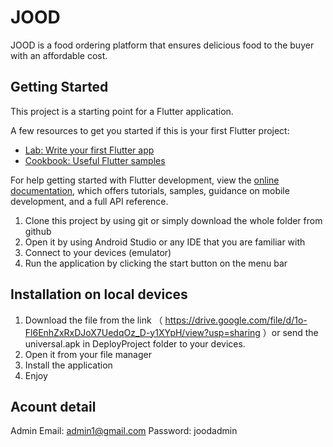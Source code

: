   # JOOD

  JOOD is a food ordering platform that ensures delicious food to the buyer with an affordable cost.

  ## Getting Started

  This project is a starting point for a Flutter application.

  A few resources to get you started if this is your first Flutter project:

  - [Lab: Write your first Flutter app](https://docs.flutter.dev/get-started/codelab)
  - [Cookbook: Useful Flutter samples](https://docs.flutter.dev/cookbook)

  For help getting started with Flutter development, view the
  [online documentation](https://docs.flutter.dev/), which offers tutorials,
  samples, guidance on mobile development, and a full API reference.

  1. Clone this project by using git or simply download the whole folder from github
  2. Open it by using Android Studio or any IDE that you are familiar with
  3. Connect to your devices (emulator)
  4. Run the application by clicking the start button on the menu bar

  ## Installation on local devices

  1. Download the file from the link （ https://drive.google.com/file/d/1o-Fl6EnhZxRxDJoX7UedqOz_D-y1XYpH/view?usp=sharing ）or
     send the universal.apk in DeployProject folder to your devices.
  2. Open it from your file manager
  3. Install the application
  4. Enjoy

  ## Acount detail

  Admin
  Email: admin1@gmail.com
  Password: joodadmin

